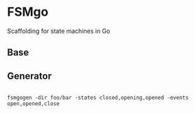 # FSMgo
Scaffolding for state machines in Go

## Base

## Generator
```shell

fsmgogen -dir foo/bar -states closed,opening,opened -events open,opened,close
```
